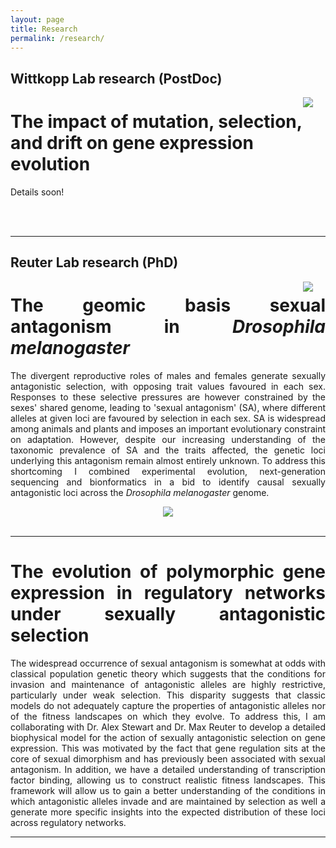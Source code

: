 ```yaml
---
layout: page
title: Research
permalink: /research/
---
```

<!-- Global site tag (gtag.js) - Google Analytics -->
<script async src="https://www.googletagmanager.com/gtag/js?id=UA-111105866-1"></script>
<script>
  window.dataLayer = window.dataLayer || [];
  function gtag(){dataLayer.push(arguments);}
  gtag('js', new Date());

  gtag('config', 'UA-111105866-1');
</script>

<div align="justify">

<h2>Wittkopp Lab research (PostDoc)</h2>
<img src="../img/Saccharomyces_cerevisiae_SEM.jpg" align="right" hspace="20">

<div align="justify">
<h1 align = "left">The impact of mutation, selection, and drift on gene expression evolution</h1>

Details soon!
</div>

<br>
<br>
<hr>

<h2>Reuter Lab research (PhD)</h2>
<img src="../img/drosophila_pic.png" align="right" hspace="20">

<div align="justify">
<h1>The geomic basis sexual antagonism in <i>Drosophila melanogaster</i></h1>

<p>The divergent reproductive roles of males and females generate sexually antagonistic selection, with opposing trait values favoured in each sex. Responses to these selective pressures are however constrained by the sexes' shared genome, leading to 'sexual antagonism' (SA), where different alleles at given loci are favoured by selection in each sex. SA is widespread among animals and plants and imposes an important evolutionary constraint on adaptation. However, despite our increasing understanding of the taxonomic prevalence of SA and the traits affected, the genetic loci underlying this antagonism remain almost entirely unknown. To address this shortcoming I combined experimental evolution, next-generation sequencing and bionformatics in a bid to identify causal sexually antagonistic loci across the <i>Drosophila melanogaster</i> genome.</p>

<section role="banner" align="center">
  <img src="../img/sa_fitness.jpg" align="middle"/>
</section>

<br>
<hr>
</div>

<div align="justify">
<h1>The evolution of polymorphic gene expression in regulatory networks under sexually antagonistic selection</h1>
<p>The widespread occurrence of sexual antagonism is somewhat at odds with classical population genetic theory which suggests that the conditions for invasion and maintenance of antagonistic alleles are highly restrictive, particularly under weak selection. This disparity suggests that classic models do not adequately capture the properties of antagonistic alleles nor of the fitness landscapes on which they evolve. To address this, I am collaborating with Dr. Alex Stewart and Dr. Max Reuter to develop a detailed biophysical model for the action of sexually antagonistic selection on gene expression. This was motivated by the fact that gene regulation sits at the core of sexual dimorphism and has previously been associated with sexual antagonism. In addition, we have a detailed understanding of transcription factor binding, allowing us to construct realistic fitness landscapes. This framework will allow us to gain a better understanding of the conditions in which antagonistic alleles invade and are maintained by selection as well a generate more specific insights into the expected distribution of these loci across regulatory networks.</p>
<hr>
</div>
